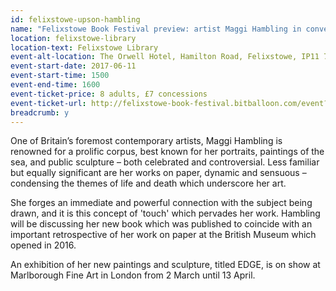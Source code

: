```yaml
---
id: felixstowe-upson-hambling
name: "Felixstowe Book Festival preview: artist Maggi Hambling in conversation with novelist Nicola Upson"
location: felixstowe-library
location-text: Felixstowe Library
event-alt-location: The Orwell Hotel, Hamilton Road, Felixstowe, IP11 7DX
event-start-date: 2017-06-11
event-start-time: 1500
event-end-time: 1600
event-ticket-price: 8 adults, £7 concessions
event-ticket-url: http://felixstowe-book-festival.bitballoon.com/event?event=105127
breadcrumb: y
---
```


One of Britain’s foremost contemporary artists, Maggi Hambling is renowned for a prolific corpus, best known for her portraits, paintings of the sea, and public sculpture – both celebrated and controversial. Less familiar but equally significant are her works on paper, dynamic and sensuous – condensing the themes of life and death which underscore her art.

She forges an immediate and powerful connection with the subject being drawn, and it is this concept of 'touch' which pervades her work. Hambling will be discussing her new book which was published to coincide with an important retrospective of her work on paper at the British Museum which opened in 2016.

An exhibition of her new paintings and sculpture, titled EDGE, is on show at Marlborough Fine Art in London from 2 March until 13 April.
